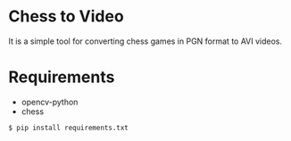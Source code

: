 # Chess to Video
It is a simple tool for converting chess games in PGN format to AVI videos. 

# Requirements
* opencv-python
* chess

````
$ pip install requirements.txt
````

